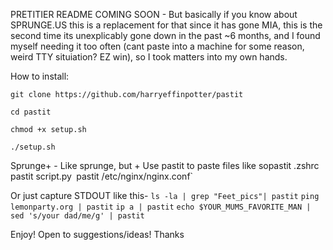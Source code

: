 PRETITIER README COMING SOON - But basically if you know about SPRUNGE.US this is a replacement for that since it has gone MIA, this is the second time its unexplicably gone down in the past ~6 months, and I found myself needing it too often (cant paste into a machine for some reason, weird TTY situiation? EZ win), so I took matters into my own hands.

How to install:

```git clone https://github.com/harryeffinpotter/pastit```

```cd pastit```

```chmod +x setup.sh```

```./setup.sh```


Sprunge+ - Like sprunge, but +
Use pastit to paste files like sopastit .zshrc`
`pastit script.py`
`pastit /etc/nginx/nginx.conf`

Or just capture STDOUT like this-
`ls -la | grep "Feet_pics"| pastit`
`ping lemonparty.org | pastit`
`ip a | pastit`
`echo $YOUR_MUMS_FAVORITE_MAN | sed 's/your dad/me/g' | pastit`


Enjoy! Open to suggestions/ideas! Thanks
